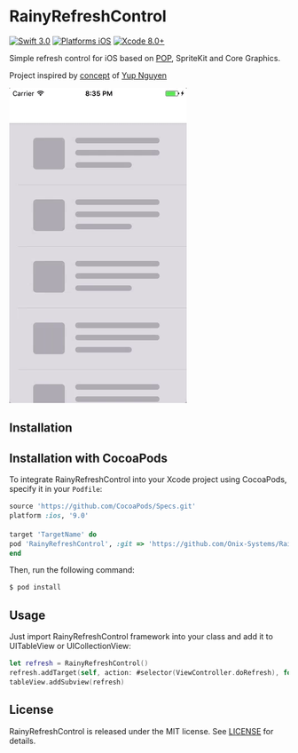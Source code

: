 # RainyRefreshControl

[![Swift 3.0](https://img.shields.io/badge/Swift-3.0-orange.svg?style=flat)](https://developer.apple.com/swift/)
[![Platforms iOS](https://img.shields.io/badge/Platforms-iOS-lightgray.svg?style=flat)](https://developer.apple.com/swift/)
[![Xcode 8.0+](https://img.shields.io/badge/Xcode-8.0+-blue.svg?style=flat)](https://developer.apple.com/swift/)

Simple refresh control for iOS based on [POP](https://github.com/facebook/pop), SpriteKit and Core Graphics.

Project inspired by [concept](https://dribbble.com/shots/2242263--1-Pull-to-refresh-Freebie-Weather-Concept) of [Yup Nguyen](https://dribbble.com/yupnguyen)

![capture_umbrella_refresh](gif/umbrella_refresh.gif "capture_umbrella_refresh")

## Installation

## Installation with CocoaPods

To integrate RainyRefreshControl into your Xcode project using CocoaPods, specify it in your `Podfile`:

```ruby
source 'https://github.com/CocoaPods/Specs.git'
platform :ios, '9.0'

target 'TargetName' do
pod 'RainyRefreshControl', :git => 'https://github.com/Onix-Systems/RainyRefreshControl', :branch => 'feature/remove-sample-project'
end
```

Then, run the following command:

```bash
$ pod install
```

## Usage

Just import RainyRefreshControl framework into your class and add it to UITableView or UICollectionView:

```swift
let refresh = RainyRefreshControl()
refresh.addTarget(self, action: #selector(ViewController.doRefresh), for: .valueChanged)
tableView.addSubview(refresh)

```

## License

RainyRefreshControl is released under the MIT license. See [LICENSE](LICENSE) for details.
